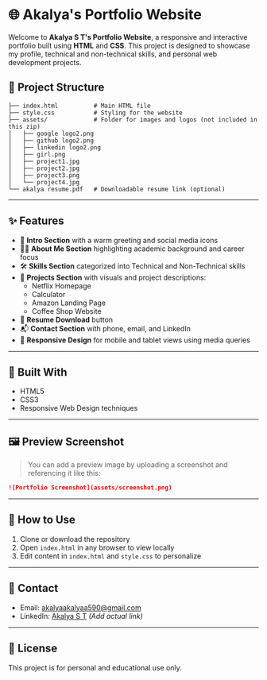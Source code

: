 
# 🌐 Akalya's Portfolio Website

Welcome to **Akalya S T's Portfolio Website**, a responsive and interactive portfolio built using **HTML** and **CSS**. This project is designed to showcase my profile, technical and non-technical skills, and personal web development projects.

## 📂 Project Structure

```
├── index.html          # Main HTML file
├── style.css           # Styling for the website
├── assets/             # Folder for images and logos (not included in this zip)
│   ├── google logo2.png
│   ├── github logo2.png
│   ├── linkedin logo2.png
│   ├── girl.png
│   ├── project1.jpg
│   ├── project2.jpg
│   ├── project3.png
│   └── project4.jpg
└── akalya resume.pdf   # Downloadable resume link (optional)
```

---

## ✨ Features

- 💬 **Intro Section** with a warm greeting and social media icons
- 👩‍💻 **About Me Section** highlighting academic background and career focus
- 🛠️ **Skills Section** categorized into Technical and Non-Technical skills
- 📁 **Projects Section** with visuals and project descriptions:
  - Netflix Homepage
  - Calculator
  - Amazon Landing Page
  - Coffee Shop Website
- 📄 **Resume Download** button
- 📬 **Contact Section** with phone, email, and LinkedIn
- 📱 **Responsive Design** for mobile and tablet views using media queries

---

## 🧰 Built With

- HTML5
- CSS3
- Responsive Web Design techniques

---

## 🖼️ Preview Screenshot

> You can add a preview image by uploading a screenshot and referencing it like this:
```markdown
![Portfolio Screenshot](assets/screenshot.png)
```

---

## 📌 How to Use

1. Clone or download the repository
2. Open `index.html` in any browser to view locally
3. Edit content in `index.html` and `style.css` to personalize

---

## 📧 Contact

- Email: [akalyaakalyaa590@gmail.com](mailto:akalyaakalyaa590@gmail.com)
- LinkedIn: [Akalya S T](https://www.linkedin.com) *(Add actual link)*

---

## 📜 License

This project is for personal and educational use only.
